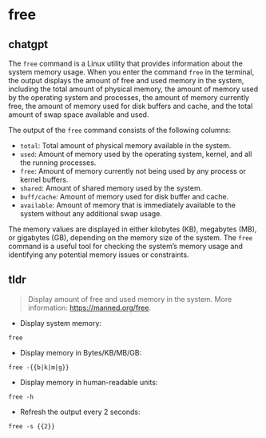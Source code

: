 # free 
## chatgpt 
The `free` command is a Linux utility that provides information about the system memory usage. When you enter the command `free` in the terminal, the output displays the amount of free and used memory in the system, including the total amount of physical memory, the amount of memory used by the operating system and processes, the amount of memory currently free, the amount of memory used for disk buffers and cache, and the total amount of swap space available and used.

The output of the `free` command consists of the following columns:

- `total`: Total amount of physical memory available in the system.
- `used`: Amount of memory used by the operating system, kernel, and all the running processes.
- `free`: Amount of memory currently not being used by any process or kernel buffers.
- `shared`: Amount of shared memory used by the system.
- `buff/cache`: Amount of memory used for disk buffer and cache.
- `available`: Amount of memory that is immediately available to the system without any additional swap usage.

The memory values are displayed in either kilobytes (KB), megabytes (MB), or gigabytes (GB), depending on the memory size of the system. The `free` command is a useful tool for checking the system’s memory usage and identifying any potential memory issues or constraints. 

## tldr 
 
> Display amount of free and used memory in the system.
> More information: <https://manned.org/free>.

- Display system memory:

`free`

- Display memory in Bytes/KB/MB/GB:

`free -{{b|k|m|g}}`

- Display memory in human-readable units:

`free -h`

- Refresh the output every 2 seconds:

`free -s {{2}}`
